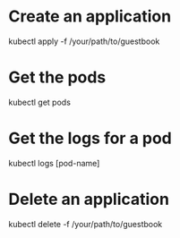 # Create an application
kubectl apply -f /your/path/to/guestbook
# Get the pods
kubectl get pods
# Get the logs for a pod
kubectl logs [pod-name]
# Delete an application
kubectl delete -f /your/path/to/guestbook
